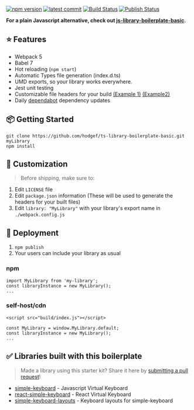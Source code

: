 
 
 <a href="https://www.npmjs.com/package/@hodgef/ts-library-boilerplate-basic"><img src="https://badgen.net/npm/v/@hodgef/ts-library-boilerplate-basic?color=blue" alt="npm version"></a> <a href="https://github.com/hodgef/ts-library-boilerplate"><img src="https://img.shields.io/github/last-commit/hodgef/ts-library-boilerplate" alt="latest commit"></a> <a href="https://github.com/hodgef/ts-library-boilerplate-basic/actions"><img alt="Build Status" src="https://github.com/hodgef/ts-library-boilerplate-basic/workflows/Build/badge.svg?color=green" /></a> <a href="https://github.com/hodgef/ts-library-boilerplate-basic/actions"> <img alt="Publish Status" src="https://github.com/hodgef/ts-library-boilerplate-basic/workflows/Publish/badge.svg?color=green" /></a>

<strong>For a plain Javascript alternative, check out [js-library-boilerplate-basic](https://github.com/hodgef/js-library-boilerplate-basic).</strong>

</div>

## ⭐️ Features

- Webpack 5
- Babel 7
- Hot reloading (`npm start`)
- Automatic Types file generation (index.d.ts)
- UMD exports, so your library works everywhere.
- Jest unit testing
- Customizable file headers for your build [(Example 1)](https://github.com/hodgef/ts-library-boilerplate-basic/blob/master/build/index.js) [(Example2)](https://github.com/hodgef/ts-library-boilerplate-basic/blob/master/build/css/index.css)
- Daily [dependabot](https://dependabot.com) dependency updates

## 📦 Getting Started

```
git clone https://github.com/hodgef/ts-library-boilerplate-basic.git myLibrary
npm install
```

## 💎 Customization

> Before shipping, make sure to:

1. Edit `LICENSE` file
2. Edit `package.json` information (These will be used to generate the headers for your built files)
3. Edit `library: "MyLibrary"` with your library's export name in `./webpack.config.js`

## 🚀 Deployment

1. `npm publish`
2. Your users can include your library as usual

### npm

```
import MyLibrary from 'my-library';
const libraryInstance = new MyLibrary();
...
```

### self-host/cdn

```
<script src="build/index.js"></script>

const MyLibrary = window.MyLibrary.default;
const libraryInstance = new MyLibrary();
...
```

## ✅ Libraries built with this boilerplate

> Made a library using this starter kit? Share it here by [submitting a pull request](https://github.com/hodgef/ts-library-boilerplate-basic/pulls)!

- [simple-keyboard](https://github.com/hodgef/simple-keyboard) - Javascript Virtual Keyboard
- [react-simple-keyboard](https://github.com/hodgef/react-simple-keyboard) - React Virtual Keyboard
- [simple-keyboard-layouts](https://github.com/hodgef/simple-keyboard-layouts) - Keyboard layouts for simple-keyboard
